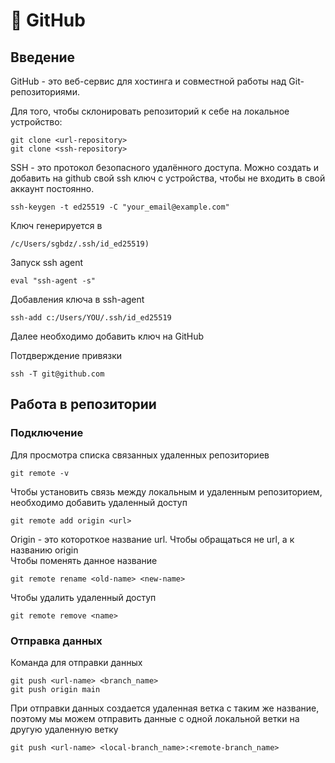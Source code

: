 # 📂 GitHub

## Введение
GitHub - это веб-сервис для хостинга и совместной работы над Git-репозиториями.

Для того, чтобы склонировать репозиторий к себе на локальное устройство:
```
git clone <url-repository>
git clone <ssh-repository>
```

SSH - это протокол безопасного удалённого доступа. Можно создать и добавить на github свой ssh ключ с устройства, чтобы не входить в свой аккаунт постоянно.

```
ssh-keygen -t ed25519 -C "your_email@example.com"
```

Ключ генерируется в
```
/c/Users/sgbdz/.ssh/id_ed25519)
```
Запуск ssh agent
```
eval "ssh-agent -s"       
```
Добавления ключа в ssh-agent
```
ssh-add c:/Users/YOU/.ssh/id_ed25519
```
Далее необходимо добавить ключ на GitHub

Потдверждение привязки
```
ssh -T git@github.com
```

## Работа в репозитории

### Подключение

Для просмотра списка связанных удаленных репозиториев
```
git remote -v
```

Чтобы установить связь между локальным и удаленным репозиторием, необходимо добавить удаленный доступ
```
git remote add origin <url>
```
Origin - это котороткое название url. Чтобы обращаться не url, а к названию origin  
Чтобы поменять данное название
```
git remote rename <old-name> <new-name>
```
Чтобы удалить удаленный доступ
```
git remote remove <name>
```

### Отправка данных

Команда для отправки данных
```
git push <url-name> <branch_name>
git push origin main
```
При отправки данных создается удаленная ветка с таким же название, поэтому мы можем отправить данные с одной локальной ветки на другую удаленную ветку
```
git push <url-name> <local-branch_name>:<remote-branch_name>
```